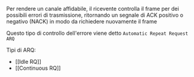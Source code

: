 Per rendere un canale affidabile, il ricevente controlla il frame per dei possibili errori di trasmissione, ritornando un segnale di ACK positivo o negativo (NACK) in modo da richiedere nuovamente il frame

Questo tipo di controllo dell'errore viene detto `Automatic Repeat Request ARQ`

Tipi di ARQ:
- [[Idle RQ]]
- [[Continuous RQ]]